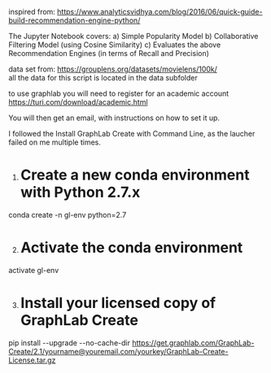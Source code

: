 inspired from: https://www.analyticsvidhya.com/blog/2016/06/quick-guide-build-recommendation-engine-python/

The Jupyter Notebook  covers:
    a) Simple Popularity Model
    b) Collaborative Filtering Model (using Cosine Similarity)
    c) Evaluates the above Recommendation Engines (in terms of Recall and Precision)

data set from: https://grouplens.org/datasets/movielens/100k/   
    all the data for this script is located in the data subfolder


to use graphlab you will need to register for an academic account
https://turi.com/download/academic.html

You will then get an email, with instructions on how to set it up.

I followed the Install GraphLab Create with Command Line, as the laucher failed on me multiple times.

1) # Create a new conda environment with Python 2.7.x
conda create -n gl-env python=2.7

2) # Activate the conda environment
activate gl-env

3) # Install your licensed copy of GraphLab Create
pip install --upgrade --no-cache-dir https://get.graphlab.com/GraphLab-Create/2.1/yourname@youremail.com/yourkey/GraphLab-Create-License.tar.gz

